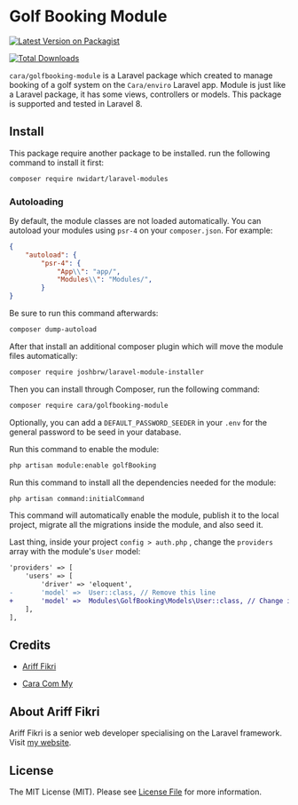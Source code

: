 
# Golf Booking Module

  

[![Latest Version on Packagist](https://img.shields.io/badge/packagist-dev--master-blue)](https://packagist.org/packages/nwidart/laravel-modules)

[![Total Downloads](https://img.shields.io/badge/downloads-7-green)](https://packagist.org/packages/nwidart/laravel-modules)

`cara/golfbooking-module` is a Laravel package which created to manage booking of a golf system on the `Cara/enviro` Laravel app. Module is just like a Laravel package, it has some views, controllers or models. This package is supported and tested in Laravel 8.

## Install
This package require another package to be installed. run the following command to install it first:
``` bash
composer require nwidart/laravel-modules
```

### Autoloading
By default, the module classes are not loaded automatically. You can autoload your modules using `psr-4` on your `composer.json`. For example:

``` json
{
	"autoload": {
		"psr-4": {
			"App\\": "app/",
			"Modules\\": "Modules/",
		}
}
```
Be sure to run this command afterwards:
``` bash
composer dump-autoload
```

After that install an additional composer plugin which will move the module files automatically:
``` bash
composer require joshbrw/laravel-module-installer
```

Then you can install through Composer, run the following command:
``` bash
composer require cara/golfbooking-module
```

Optionally, you can add a `DEFAULT_PASSWORD_SEEDER` in your `.env` for the general password to be seed in your database.

Run this command to enable the module:
``` bash
php artisan module:enable golfBooking 
```

Run this command to install all the dependencies needed for the module:
``` bash
php artisan command:initialCommand
```
This command will automatically enable the module, publish it to the local project, migrate all the migrations inside the module, and also seed it.

Last thing, inside your project `config > auth.php` , change the `providers` array with the module's `User` model:
``` diff
'providers' => [
	'users' => [
		'driver' => 'eloquent',
-		'model' =>  User::class, // Remove this line
+		'model' =>  Modules\GolfBooking\Models\User::class, // Change it to this
	],
],
```

## Credits

- [Ariff Fikri](https://github.com/ariff-fikri)

- [Cara Com My](https://cara.com.my/cara-com-my/)

  

## About Ariff Fikri

  

Ariff Fikri is a senior web developer specialising on the Laravel framework. Visit [my website](https://ariff-fikri.com/).

## License

The MIT License (MIT). Please see [License File](LICENSE.md) for more information.
